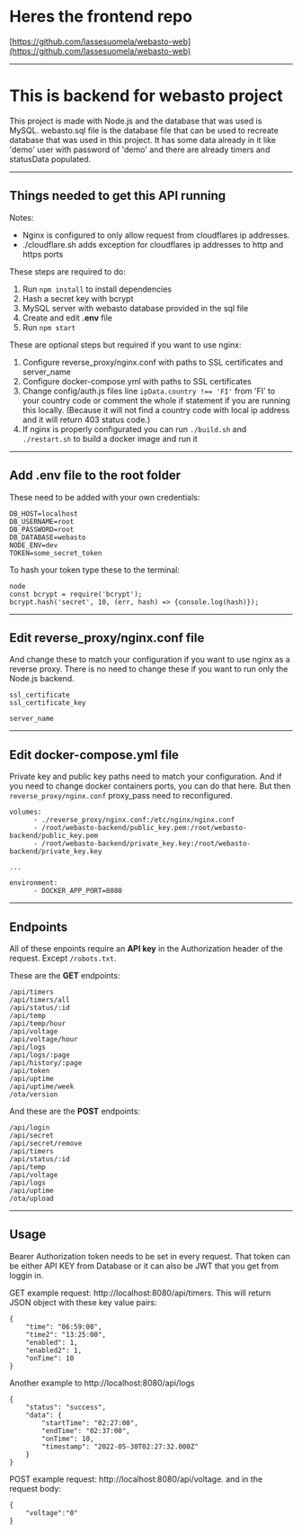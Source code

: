 # Heres the frontend repo
[https://github.com/lassesuomela/webasto-web](https://github.com/lassesuomela/webasto-web)

---
# This is backend for webasto project

This project is made with Node.js and the database that was used is MySQL.
webasto.sql file is the database file that can be used to recreate database that was used in this project. It has some data already in it like 'demo' user with password of 'demo' and there are already timers and statusData populated. 

---
## Things needed to get this API running

Notes:
 - Nginx is configured to only allow request from cloudflares ip addresses.
 - ./cloudflare.sh adds exception for cloudflares ip addresses to http and https ports

These steps are required to do:
1. Run `npm install` to install dependencies
2. Hash a secret key with bcrypt
3. MySQL server with webasto database provided in the sql file
4. Create and edit **.env** file
5. Run `npm start`

These are optional steps but required if you want to use nginx:
1. Configure reverse_proxy/nginx.conf with paths to SSL certificates and server_name
2. Configure docker-compose.yml with paths to SSL certificates 
3. Change config/auth.js files line `ipData.country !== 'FI'` from 'FI' to your country code or comment the whole if statement if you are running this locally. (Because it will not find a country code with local ip address and it will return 403 status code.)
4. If nginx is properly configurated you can run `./build.sh` and `./restart.sh` to build a docker image and run it
   
---

## Add **.env** file to the root folder

These need to be added with your own credentials:

```
DB_HOST=localhost
DB_USERNAME=root
DB_PASSWORD=root
DB_DATABASE=webasto
NODE_ENV=dev
TOKEN=some_secret_token
```
To hash your token type these to the terminal:
```
node
const bcrypt = require('bcrypt');
bcrypt.hash('secret', 10, (err, hash) => {console.log(hash)});
```

---

## Edit reverse_proxy/nginx.conf file
And change these to match your configuration if you want to use nginx as a reverse proxy. There is no need to change these if you want to run only the Node.js backend.

```
ssl_certificate
ssl_certificate_key

server_name
```
---

## Edit docker-compose.yml file

Private key and public key paths need to match your configuration. And if you need to change docker containers ports, you can do that here. But then `reverse_proxy/nginx.conf` proxy_pass need to reconfigured.
```
volumes:
      - ./reverse_proxy/nginx.conf:/etc/nginx/nginx.conf
      - /root/webasto-backend/public_key.pem:/root/webasto-backend/public_key.pem
      - /root/webasto-backend/private_key.key:/root/webasto-backend/private_key.key
	  
...

environment:
      - DOCKER_APP_PORT=8080
```

---

## Endpoints

All of these enpoints require an **API key** in the Authorization header of the request. Except `/robots.txt`.

These are the **GET** endpoints:

```
/api/timers
/api/timers/all
/api/status/:id
/api/temp
/api/temp/hour
/api/voltage
/api/voltage/hour
/api/logs
/api/logs/:page
/api/history/:page
/api/token
/api/uptime
/api/uptime/week
/ota/version
```
And these are the **POST** endpoints:
```
/api/login
/api/secret
/api/secret/remove
/api/timers
/api/status/:id
/api/temp
/api/voltage
/api/logs
/api/uptime
/ota/upload
```
---
## Usage

Bearer Authorization token needs to be set in every request. That token can be either API KEY from Database or it can also be JWT that you get from loggin in.

GET example request: http://localhost:8080/api/timers.
This will return JSON object with these key value pairs:
```
{
	"time": "06:59:00",
	"time2": "13:25:00",
	"enabled": 1,
	"enabled2": 1,
	"onTime": 10
}
```
Another example to http://localhost:8080/api/logs
```
{
	"status": "success",
	"data": {
		"startTime": "02:27:00",
		"endTime": "02:37:00",
		"onTime": 10,
		"timestamp": "2022-05-30T02:27:32.000Z"
	}
}
```

POST example request: http://localhost:8080/api/voltage.
and in the request body:

```
{
	"voltage":"0"
}
```
